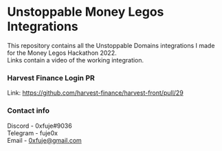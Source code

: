 # Unstoppable Money Legos Integrations
This repository contains all the Unstoppable Domains integrations I made for the Money Legos Hackathon 2022.  
Links contain a video of the working integration.

### Harvest Finance Login PR
Link: https://github.com/harvest-finance/harvest-front/pull/29

### Contact info
Discord - 0xfuje#9036  
Telegram - fuje0x  
Email - 0xfuje@gmail.com
